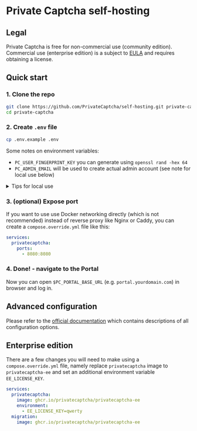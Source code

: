 # Private Captcha self-hosting

## Legal

Private Captcha is free for non-commercial use (community edition). Commercial use (enterprise edition) is a subject to [EULA](https://privatecaptcha.com/legal/eula/) and requires obtaining a license.

## Quick start

### 1. Clone the repo

```bash
git clone https://github.com/PrivateCaptcha/self-hosting.git private-captcha
cd private-captcha
```

### 2. Create `.env` file

```bash
cp .env.example .env
```

Some notes on environment variables:

- `PC_USER_FINGERPRINT_KEY` you can generate using `openssl rand -hex 64`
- `PC_ADMIN_EMAIL` will be used to create actual admin account (see note for local use below)

<details>
<summary>Tips for local use</summary>

To run Private Captcha only locally, use `privatecaptcha.local:8080` instead of `yourdomain.com`. To make it work, you need to add a few lines to `/etc/hosts` file:

```
127.0.0.1       portal.privatecaptcha.local
127.0.0.1       api.privatecaptcha.local
127.0.0.1       cdn.privatecaptcha.local
```

> NOTE: email with `.local` domain is **not** a valid RFC-5322 address, so for 2FA code (required for login) you will need to find "two factor code" from docker logs manually

</details>

### 3. (optional) Expose port

If you want to use use Docker networking directly (which is not recommended) instead of reverse proxy like Nginx or Caddy, you can create a `compose.override.yml` file like this:

```yaml
services:
  privatecaptcha:
    ports:
      - 8080:8080
```

### 4. Done! - navigate to the Portal

Now you can open `$PC_PORTAL_BASE_URL` (e.g. `portal.yourdomain.com`) in browser and log in.

## Advanced configuration

Please refer to the [official documentation](https://docs.privatecaptcha.com) which contains descriptions of all configuration options.

## Enterprise edition

There are a few changes you will need to make using a `compose.override.yml` file, namely replace `privatecaptcha` image to `privatecaptcha-ee` and set an additional environment variable `EE_LICENSE_KEY`.

```yaml
services:
  privatecaptcha:
    image: ghcr.io/privatecaptcha/privatecaptcha-ee
    environment:
      - EE_LICENSE_KEY=qwerty
  migration:
    image: ghcr.io/privatecaptcha/privatecaptcha-ee
```
